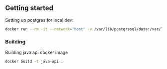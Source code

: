 ## Getting started
Setting up postgres for local dev:
```bash
docker run --rm -it --network="host" -v /var/lib/postgresql/data:/var/lib/postgresql/data postgres:12
```
### Building
Building java api docker image
```bash
docker build -t java-api .
```
